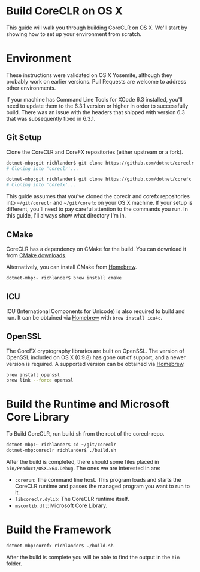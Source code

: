 Build CoreCLR on OS X
=====================

This guide will walk you through building CoreCLR on OS X. We'll start by showing how to set up your environment from scratch.

Environment
===========

These instructions were validated on OS X Yosemite, although they probably work on earlier versions. Pull Requests are welcome to address other environments.

If your machine has Command Line Tools for XCode 6.3 installed, you'll need to update them to the 6.3.1 version or higher in order to successfully build. There was an issue with the headers that shipped with version 6.3 that was subsequently fixed in 6.3.1.

Git Setup
---------

Clone the CoreCLR and CoreFX repositories (either upstream or a fork).

```sh
dotnet-mbp:git richlander$ git clone https://github.com/dotnet/coreclr
# Cloning into 'coreclr'...

dotnet-mbp:git richlander$ git clone https://github.com/dotnet/corefx
# Cloning into 'corefx'...
```

This guide assumes that you've cloned the coreclr and corefx repositories into `~/git/coreclr` and `~/git/corefx` on your OS X machine. If your setup is different, you'll need to pay careful attention to the commands you run. In this guide, I'll always show what directory I'm in.

CMake
-----

CoreCLR has a dependency on CMake for the build. You can download it from [CMake downloads](http://www.cmake.org/download/).

Alternatively, you can install CMake from [Homebrew](http://brew.sh/).

```sh
dotnet-mbp:~ richlander$ brew install cmake
```

ICU
---
ICU (International Components for Unicode) is also required to build and run. It can be obtained via [Homebrew](http://brew.sh/) with `brew install icu4c`.

OpenSSL
-------
The CoreFX cryptography libraries are built on OpenSSL. The version of OpenSSL included on OS X (0.9.8) has gone out of support, and a newer version is required. A supported version can be obtained via [Homebrew](http://brew.sh).

```sh
brew install openssl
brew link --force openssl
```

Build the Runtime and Microsoft Core Library
============================================

To Build CoreCLR, run build.sh from the root of the coreclr repo.

```sh
dotnet-mbp:~ richlander$ cd ~/git/coreclr
dotnet-mbp:coreclr richlander$ ./build.sh
```

After the build is completed, there should some files placed in `bin/Product/OSX.x64.Debug`. The ones we are interested in are:

- `corerun`: The command line host. This program loads and starts the CoreCLR runtime and passes the managed program you want to run to it.
- `libcoreclr.dylib`: The CoreCLR runtime itself.
- `mscorlib.dll`: Microsoft Core Library.

Build the Framework
===================

```sh
dotnet-mbp:corefx richlander$ ./build.sh
```

After the build is complete you will be able to find the output in the `bin` folder.
